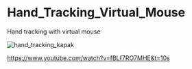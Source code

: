 # Hand_Tracking_Virtual_Mouse
Hand tracking with virtual mouse 


![hand_tracking_kapak](https://user-images.githubusercontent.com/74606830/133598936-3e42a860-9d6e-4ef5-848c-c76cc0de8bf0.png)


https://www.youtube.com/watch?v=fBLf7RO7MHE&t=10s
